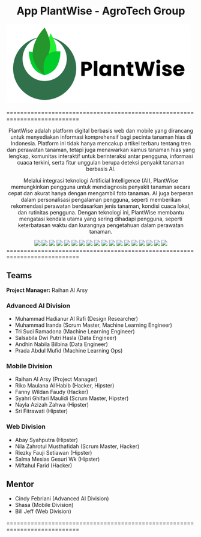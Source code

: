 <h1 align="center">  App PlantWise - AgroTech Group </h1>

![PlantWise Logo](https://raw.githubusercontent.com/SalsabilaDPH/Plantwise-AAI-Mobile-Web/main/Mobile/Logo-PlantWise.png)

===========================================================================

<p align="center">
PlantWise adalah platform digital berbasis web dan mobile yang dirancang untuk menyediakan informasi komprehensif bagi pecinta tanaman hias di Indonesia. Platform ini tidak hanya mencakup artikel terbaru tentang tren dan perawatan tanaman, tetapi juga menawarkan kamus tanaman hias yang lengkap, komunitas interaktif untuk berinteraksi antar pengguna, informasi cuaca terkini, serta fitur unggulan berupa deteksi penyakit tanaman berbasis AI.
</p>

<p align="center">
  Melalui integrasi teknologi Artificial Intelligence (AI), PlantWise memungkinkan pengguna untuk mendiagnosis penyakit tanaman secara cepat dan akurat hanya dengan mengambil foto tanaman. AI juga berperan dalam personalisasi pengalaman pengguna, seperti memberikan rekomendasi perawatan berdasarkan jenis tanaman, kondisi cuaca lokal, dan rutinitas pengguna. Dengan teknologi ini, PlantWise membantu mengatasi kendala utama yang sering dihadapi pengguna, seperti keterbatasan waktu dan kurangnya pengetahuan dalam perawatan tanaman.
</p>

<div align="center">
    <!-- Your badges here -->
    <img src="https://img.shields.io/badge/python-3670A0?style=for-the-badge&logo=python&logoColor=ffdd54">
    <img src="https://img.shields.io/badge/jupyter-%23FA0F00.svg?style=for-the-badge&logo=jupyter&logoColor=white">
    <img src="https://img.shields.io/badge/TensorFlow-%23FF6F00.svg?style=for-the-badge&logo=TensorFlow&logoColor=white">
    <img src="https://img.shields.io/badge/scikit--learn-%23F7931E.svg?style=for-the-badge&logo=scikit-learn&logoColor=white">
    <img src="https://img.shields.io/badge/Keras-FF0000?style=for-the-badge&logo=Keras&logoColor=white">
    <img src="https://img.shields.io/badge/pandas-%23150458.svg?style=for-the-badge&logo=pandas&logoColor=white">
    <img src="https://img.shields.io/badge/numpy-%23013243.svg?style=for-the-badge&logo=numpy&logoColor=white">
    <img src="https://img.shields.io/badge/CNN-%23FF6F61.svg?style=for-the-badge&logo=ai&logoColor=white">
    <img src="https://img.shields.io/badge/flask-%23000.svg?style=for-the-badge&logo=flask&logoColor=white">
    <img src="https://img.shields.io/badge/docker-%230db7ed.svg?style=for-the-badge&logo=docker&logoColor=white">
    <img src="https://img.shields.io/badge/Kotlin-%230095D5.svg?style=for-the-badge&logo=kotlin&logoColor=white">
    <img src="https://img.shields.io/badge/Jetpack%20Compose-%2300C4B3.svg?style=for-the-badge&logo=jetpackcompose&logoColor=white">
    <img src="https://img.shields.io/badge/JavaScript-%23F7DF1E.svg?style=for-the-badge&logo=javascript&logoColor=black">
    <img src="https://img.shields.io/badge/Tailwind%20CSS-%2338B2AC.svg?style=for-the-badge&logo=tailwindcss&logoColor=white">
    <img src="https://img.shields.io/badge/vite-646CFF?style=for-the-badge&logo=vite&logoColor=FFD62E">
    <img src="https://img.shields.io/badge/VS%20Code-%23007ACC.svg?style=for-the-badge&logo=visualstudiocode&logoColor=white">
    <img src="https://img.shields.io/badge/IBM%20Cloud-%230D74FF.svg?style=for-the-badge&logo=ibmcloud&logoColor=white">
    <img src="https://img.shields.io/badge/Postman-FF6C37?style=for-the-badge&logo=postman&logoColor=white">
</div>
===========================================================================

## Teams
  <span><strong>Project Manager:</strong> Raihan Al Arsy</span>

 <h3>Advanced AI Division</h3>

- Muhammad Hadianur Al Rafi (Design Researcher)
- Muhammad Iranda (Scrum Master, Machine Learning Engineer)
- Tri Suci Ramadona (Machine Learning Engineer)
- Salsabila Dwi Putri Hasla (Data Engineer)
- Andhin Nabila Bilbina (Data Engineer)
- Prada Abdul Mufid (Machine Learning Ops)

<h3>Mobile Division</h3>

- Raihan Al Arsy (Project Manager)
- Riko Maulana Al Habib (Hacker, Hipster)
- Fanny Wildan Faudy (Hacker)
- Syahri Ghifari Maulidi (Scrum Master, Hipster)
- Nayla Azizah Zahwa (Hipster)
- Sri Fitrawati (Hipster)

<h3>Web Division</h3>

- Abay Syahputra (Hipster)
- Nila Zahrotul Musthafidah (Scrum Master, Hacker)
- Riezky Fauji Setiawan (Hipster)
- Salma Mesias Gesuri Wk (Hipster)
- Miftahul Farid (Hacker)

## Mentor

- Cindy Febriani (Advanced AI Division)
- Shasa (Mobile Division)
- Bill Jeff (Web Division)
  
===========================================================================

